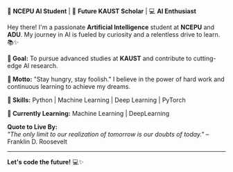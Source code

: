 🌟 **NCEPU AI Student** | 🚀 **Future KAUST Scholar** | 💻 **AI Enthusiast**

Hey there! I'm a passionate **Artificial Intelligence** student at **NCEPU** and **ADU**. My journey in AI is fueled by curiosity and a relentless drive to learn. 📚✨

**🎯 Goal:** To pursue advanced studies at **KAUST** and contribute to cutting-edge AI research.

**💪 Motto:** "Stay hungry, stay foolish." I believe in the power of hard work and continuous learning to achieve my dreams.

**🔧 Skills:** Python | Machine Learning | Deep Learning | PyTorch

**🌱 Currently Learning:** Machine Learning | DeepLearning


**Quote to Live By:**  
*"The only limit to our realization of tomorrow is our doubts of today."* – Franklin D. Roosevelt

---

**Let's code the future!** 💻✨
